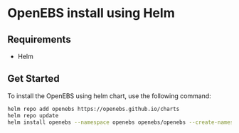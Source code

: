 # OpenEBS install using Helm

## Requirements

- Helm


## Get Started

To install the OpenEBS using helm chart, use the following command:

```bash
helm repo add openebs https://openebs.github.io/charts
helm repo update
helm install openebs --namespace openebs openebs/openebs --create-namespace
```